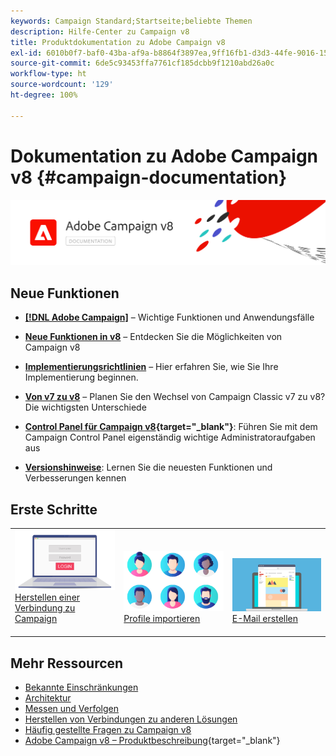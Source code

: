 ```yaml
---
keywords: Campaign Standard;Startseite;beliebte Themen
description: Hilfe-Center zu Campaign v8
title: Produktdokumentation zu Adobe Campaign v8
exl-id: 6010b0f7-baf0-43ba-af9a-b8864f3897ea,9ff16fb1-d3d3-44fe-9016-15abffdbc74e
source-git-commit: 6de5c93453ffa7761cf185dcbb9f1210abd26a0c
workflow-type: ht
source-wordcount: '129'
ht-degree: 100%

---
```


# Dokumentation zu Adobe Campaign v8 {#campaign-documentation}

![](assets/banner-documentationv8.png)

## Neue Funktionen

* **[ [!DNL Adobe Campaign]](start/get-started.md)** – Wichtige Funktionen und Anwendungsfälle

* **[Neue Funktionen in v8](start/whats-new.md)** – Entdecken Sie die Möglichkeiten von Campaign v8

* **[Implementierungsrichtlinien](start/implement.md)** – Hier erfahren Sie, wie Sie Ihre Implementierung beginnen.

* **[Von v7 zu v8](start/capability-matrix.md)** – Planen Sie den Wechsel von Campaign Classic v7 zu v8? Die wichtigsten Unterschiede

* **[Control Panel für Campaign v8](https://experienceleague.adobe.com/docs/control-panel/using/discover-control-panel/key-features.html?lang=de){target=&quot;_blank&quot;}**: Führen Sie mit dem Campaign Control Panel eigenständig wichtige Administratoraufgaben aus

* **[Versionshinweise](start/release-notes.md)**: Lernen Sie die neuesten Funktionen und Verbesserungen kennen


## Erste Schritte

<table>
<tr>
  <td valign="bottom">
    <a href="start/connect.md">
      <img alt="Verbinden" src="start/assets/do-not-localize/login.jpeg"/>
    </a>
    <div>
    <a href="start/connect.md">Herstellen einer Verbindung zu Campaign</a>
    </div>
    <br>
  </td>

<td valign="bottom">
      <a href="start/import.md">
       <img alt="Import" src="start/assets/do-not-localize/profiles.jpeg" />
       </a>
    <div><a href="start/import.md">Profile importieren</a>
    </div>
    <br>
  </td>
  <td valign="bottom">
    <a href="start/create-message.md">
      <img alt="E-Mail" src="start/assets/do-not-localize/email-design.jpeg" />
    </a>
    <div>
    <a href="start/create-message.md">E-Mail erstellen</a>
    </div>
    <br>
  </td>
</tr>
</table>

## Mehr Ressourcen

* [Bekannte Einschränkungen](start/known-limitations.md)
* [Architektur](architecture/architecture.md)
* [Messen und Verfolgen](start/reporting.md)
* [Herstellen von Verbindungen zu anderen Lösungen](connect/integration.md)
* [Häufig gestellte Fragen zu Campaign v8](start/campaign-faq.md)
* [Adobe Campaign v8 – Produktbeschreibung](https://helpx.adobe.com/de/legal/product-descriptions/adobe-campaign-managed-cloud-services.html){target=&quot;_blank&quot;}
